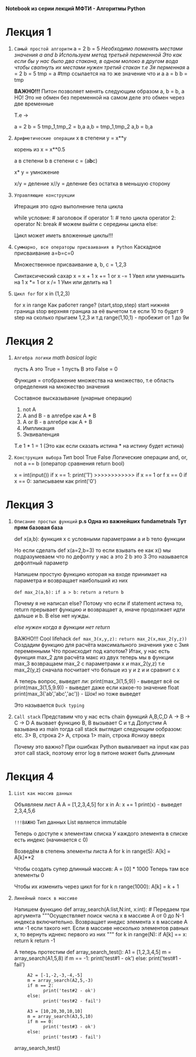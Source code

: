 **Notebook из серии лекций МФТИ - Алгоритмы Python**

# Лекция 1
1) `Самый простой алгоритм`
      a = 2
      b = 5
      *Необходимо поменять местами значения a and b*
      *Используем метод третьей переменной*
      *Это как если бы у нас было два стакана, в одном молоко в другом вода*
      *чтобы свапнуть их местами нужен третий стакан т.е 3я перменная*
      a = 2
      b = 5
      tmp = a    #tmp ссылается на то же значение что и а
      a = b
      b = tmp

      **ВАЖНО!!!**
      Питон позволяет менять следующим образом
      a, b = b, a
      НО! Это не обмен без переменной на самом деле это обмен через две временные
    
      Т.е ->
  
      a = 2
      b = 5
      tmp_1,tmp_2 = b,a
      a,b = tmp_1,tmp_2
      a,b = b,a

2) `Арифметические операции` 
      x в степени y = x**y
 
      корень из x = x**0.5
  
      a в степени b в степени c = (a**b**c)

      x* y = умножение
  
      x/y = деление
      x//y = деление без остатка в меньшую сторону

3) `Управляющие конструкции`

      Итерация это одно выполнение тела цикла 
  
      while условие: # заголовок
            if operator 1:   # тело цикла
            operator 2:
            operator N:
            break # можем выйти с середины цикла
      else:

      Цикл может иметь вложенные циклы!!!
  
4) `Суммарно, все операторы присваивания в Python`
      Каскадное присваивание
       a=b=c=0
    
      Множественное присваивание
       a, b, c = 1,2,3

      Синтаксический сахар
       x = x + 1
       x += 1 or x -= 1 Увел или уменьшить на 1
       x *= 1 or x /= 1 Умн или делить на 1

5) `Цикл for` 
      for x in (1,2,3)
    
      for x in range
      Как работет range? (start,stop,step)
      start нижняя граница 
      stop верхняя гранциа за её вычетом т.е если 10 то будет 9
      step на сколько прыгаем 1,2,3 и т.д
      range(1,10,1) - пробежит от 1 до 9и 


  



# Лекция 2
1) `Алгебра логики`
      *math basical logic*
      
      пусть А это True = 1
      пусть B это False = 0

      Функция = отображение множества на множество,
      т.е область определения на множество значения

      Составное высказывание (унарные операции)
      1. not A
      2. A and B  - в алгебре как A * B
      3. A or B  - в алгебре как A + B
      4. Импликация
      5. Эквиваленция

      Т.е 
      1 * 1 = 1 (Это как если сказать истина * на истину будет истина)

2) `Конструкция выбора`
      Тип bool True False
      Логические операции and, or, not
      a == b (оператор сравнения return bool)

      x = int(input())
            if x == 1:
                  print('1')  >>>>>>>>>>>>   if x == 1 or f x == 0
            if x == 0:        записываем как
                  print('0')

# Лекция 3

1) `Описание простых функций` 
      **p.s Одна из важнейших fundametnals**
      **Тут прям базовая база**
      
      def x(a,b):     функция x с условными параметрами a и b
            тело функции

      Но если сделать def x(a=2,b=3) то если взывать ее как x()
            мы подразумеваем что по дефолту у нас а это 2 b это 3
      Это называется дефолтный параметр

      Напишем простую функцию которая на входе принимает на параметра
      и возвращает наибольший из них

      `def max_2(a,b):`
            `if a > b:`
                  `return a`
            `return b`

      Почему я не написал else? Потому что если if statement истина то,
      return прерывает функцию и возвращает а, иначе продолжает идти дальше и b. 
      В else нет нужды. 
      
      *else нужен когда в функции нет return*

      ВАЖНО!!! Cool lifehack
           `def max_3(x,y,z):`
                  `return max_2(x,max_2(y,z))`
      Создадим функцию для расчёта максимального значения уже с 3мя переменными
      Что происходит под капотом? 
      Итак, у нас есть функция max_2 для расчёта макс из двух
      теперь мы в функции max_3 возвращаем max_2 с параметрами х и
      max_2(y,z) т.е max_2(y,z) сначала посчитает что больше из y и z и
      и сравнит с x

      А теперь вопрос, выведет ли:
      print(max_3(1,5,9)) - выведет всё ок
      print(max_3(1,5,9.9)) - выведет даже если какое-то значение float
      print(max_3('ab','abc','ac')) - Шок! но тоже выведет
      
      Это называется `Duck typing`

2) `Call stack`
      Представим что у нас есть chain функций A,B,C,D
      A -> B -> C -> D
      А вызвает функцию B, B вызывает C и т.д
      Допустим А вазывана из main тогда call stack выглядит следующим ообразом:
      etc.
      3> B, строка
      2> A, строка
      1> main, строка  #снизу вверх

      Почему это важно? При ошибках Python вываливает на input как раз этот
      call stack, поэтому error log в питоне может быть длинным

# Лекция 4
1) `List как массив данных`
       
    Объявляем лист A 
      A = [1,2,3,4,5]
      for x in A:
        x += 1
        print(x)    -  выведет 2,3,4,5,6 

    `!!!ВАЖНО`
    Тип данных List является immutable

    Теперь о доступе к элементам списка
    У каждого элемента в списке есть индекс (начинается с 0)

    Возведём в степень элементы листа A
        for k in range(5):
            A[k] = A[k]**2

    Чтобы создать супер длинный массив:
        A = [0] * 1000
        Теперь там все элементы 0

    Чтобы их изменить через цикл for
        for k n range(1000):
            A[k] = k + 1

2) `Линейный поиск в массиве`

      Напишем функцию
      def array_search(A:list,N:int, x:int):  # Передаем три аргумента
            """Осуществляет поиск числа x в массиве A
               от 0 до N-1 индекса включительно.
               Возвращает инедкс элемента x в массиве A
               или -1 если такого нет. Если в массиве несколько
               элементов равных х, то вернуть иднекс
               первого из них
            """
            for k in range(N):
                  if A[k] == x:
                        return k
            return -1

      А теперь протестим
      def array_search_test():
            A1 = [1,2,3,4,5]
            m = array_search(A1,5,8)
            if m == -1:
                  print('test#1 - ok')
            else:
                  print('test#1 - fail')

            A2 = [-1,-2,-3,-4,-5]
            m = array_search(A2,5,-3)
            if m == 2:
                  print('test#2 - ok')
            else:
                  print('test#2 - fail')

            A3 = [10,20,30,10,10]
            m = array_search(A3,5,10)
            if m == 0:
                  print('test#3 - ok')
            else:
                  print('test#3 - fail')

      array_search_test()

